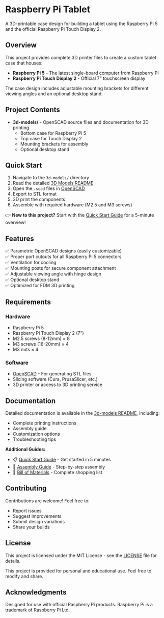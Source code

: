 # Raspberry Pi Tablet

A 3D-printable case design for building a tablet using the Raspberry Pi 5 and the official Raspberry Pi Touch Display 2.

## Overview

This project provides complete 3D printer files to create a custom tablet case that houses:
- **Raspberry Pi 5** - The latest single-board computer from Raspberry Pi
- **Raspberry Pi Touch Display 2** - Official 7" touchscreen display

The case design includes adjustable mounting brackets for different viewing angles and an optional desktop stand.

## Project Contents

- **3d-models/** - OpenSCAD source files and documentation for 3D printing
  - Bottom case for Raspberry Pi 5
  - Top case for Touch Display 2
  - Mounting brackets for assembly
  - Optional desktop stand

## Quick Start

1. Navigate to the `3d-models/` directory
2. Read the detailed [3D Models README](3d-models/README.md)
3. Open the `.scad` files in [OpenSCAD](https://openscad.org/)
4. Export to STL format
5. 3D print the components
6. Assemble with required hardware (M2.5 and M3 screws)

👉 **New to this project?** Start with the [Quick Start Guide](QUICKSTART.md) for a 5-minute overview!

## Features

✅ Parametric OpenSCAD designs (easily customizable)  
✅ Proper port cutouts for all Raspberry Pi 5 connectors  
✅ Ventilation for cooling  
✅ Mounting posts for secure component attachment  
✅ Adjustable viewing angle with hinge design  
✅ Optional desktop stand  
✅ Optimized for FDM 3D printing  

## Requirements

### Hardware
- Raspberry Pi 5
- Raspberry Pi Touch Display 2 (7")
- M2.5 screws (8-12mm) × 8
- M3 screws (16-20mm) × 4
- M3 nuts × 4

### Software
- [OpenSCAD](https://openscad.org/) - For generating STL files
- Slicing software (Cura, PrusaSlicer, etc.)
- 3D printer or access to 3D printing service

## Documentation

Detailed documentation is available in the [3d-models README](3d-models/README.md), including:
- Complete printing instructions
- Assembly guide
- Customization options
- Troubleshooting tips

**Additional Guides:**
- 📋 [Quick Start Guide](QUICKSTART.md) - Get started in 5 minutes
- 🔨 [Assembly Guide](ASSEMBLY.md) - Step-by-step assembly
- 🛒 [Bill of Materials](BOM.md) - Complete shopping list

## Contributing

Contributions are welcome! Feel free to:
- Report issues
- Suggest improvements
- Submit design variations
- Share your builds

## License

This project is licensed under the MIT License - see the [LICENSE](LICENSE) file for details.

This project is provided for personal and educational use. Feel free to modify and share.

## Acknowledgments

Designed for use with official Raspberry Pi products. Raspberry Pi is a trademark of Raspberry Pi Ltd.